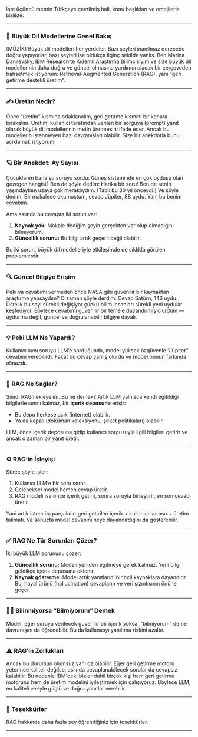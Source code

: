 İşte üçüncü metnin Türkçeye çevrilmiş hali, konu başlıkları ve emojilerle birlikte:

---

### 🧠 Büyük Dil Modellerine Genel Bakış

[MÜZİK] Büyük dil modelleri her yerdeler. Bazı şeyleri inanılmaz derecede doğru yapıyorlar, bazı şeyleri ise oldukça ilginç şekilde yanlış. Ben Marina Danilevsky, IBM Research’te Kıdemli Araştırma Bilimcisiyim ve size büyük dil modellerinin daha doğru ve güncel olmasına yardımcı olacak bir çerçeveden bahsetmek istiyorum: Retrieval-Augmented Generation (RAG), yani "geri getirme destekli üretim".

---

### ✍️ Üretim Nedir?

Önce “üretim” kısmına odaklanalım, geri getirme kısmını bir kenara bırakalım. Üretim, kullanıcı tarafından verilen bir sorguya (prompt) yanıt olarak büyük dil modellerinin metin üretmesini ifade eder. Ancak bu modellerin istenmeyen bazı davranışları olabilir. Size bir anekdotla bunu açıklamak istiyorum.

---

### 🪐 Bir Anekdot: Ay Sayısı

Çocuklarım bana şu soruyu sordu: Güneş sisteminde en çok uydusu olan gezegen hangisi? Ben de şöyle dedim: Harika bir soru! Ben de senin yaşındayken uzaya çok meraklıydım. (Tabii bu 30 yıl önceydi.) Ve şöyle dedim: Bir makalede okumuştum, cevap Jüpiter, 88 uydu. Yani bu benim cevabım.

Ama aslında bu cevapta iki sorun var:

1. **Kaynak yok:** Makale dediğim şeyin gerçekten var olup olmadığını bilmiyorum.
2. **Güncellik sorunu:** Bu bilgi artık geçerli değil olabilir.

Bu iki sorun, büyük dil modelleriyle etkileşimde de sıklıkla görülen problemlerdir.

---

### 🔍 Güncel Bilgiye Erişim

Peki ya cevabımı vermeden önce NASA gibi güvenilir bir kaynaktan araştırma yapsaydım? O zaman şöyle derdim: Cevap Satürn, 146 uydu. Üstelik bu sayı sürekli değişiyor çünkü bilim insanları sürekli yeni uydular keşfediyor. Böylece cevabımı güvenilir bir temele dayandırmış olurdum — uydurma değil, güncel ve doğrulanabilir bilgiye dayalı.

---

### 💡 Peki LLM Ne Yapardı?

Kullanıcı aynı soruyu LLM’e sorduğunda, model yüksek özgüvenle “Jüpiter” cevabını verebilirdi. Fakat bu cevap yanlış olurdu ve model bunun farkında olmazdı.

---

### 🔗 RAG Ne Sağlar?

Şimdi RAG’i ekleyelim. Bu ne demek? Artık LLM yalnızca kendi eğitildiği bilgilerle sınırlı kalmaz, bir **içerik deposuna** erişir:

* Bu depo herkese açık (internet) olabilir.
* Ya da kapalı (doküman koleksiyonu, şirket politikaları) olabilir.

LLM, önce içerik deposuna gidip kullanıcı sorgusuyla ilgili bilgileri getirir ve ancak o zaman bir yanıt üretir.

---

### ⚙️ RAG’in İşleyişi

Süreç şöyle işler:

1. Kullanıcı LLM’e bir soru sorar.
2. Geleneksel model hemen cevap üretir.
3. RAG modeli ise önce içerik getirir, sonra soruyla birleştirir, en son cevabı üretir.

Yani artık istem üç parçalıdır: geri getirilen içerik + kullanıcı sorusu + üretim talimatı. Ve sonuçta model cevabını neye dayandırdığını da gösterebilir.

---

### ✅ RAG Ne Tür Sorunları Çözer?

İki büyük LLM sorununu çözer:

1. **Güncellik sorunu:** Modeli yeniden eğitmeye gerek kalmaz. Yeni bilgi geldikçe içerik deposuna eklenir.
2. **Kaynak gösterme:** Model artık yanıtlarını birincil kaynaklara dayandırır. Bu, hayal ürünü (hallucination) cevapların ve veri sızıntısının önüne geçer.

---

### 🤷‍♂️ Bilinmiyorsa “Bilmiyorum” Demek

Model, eğer soruya verilecek güvenilir bir içerik yoksa, “bilmiyorum” deme davranışını da öğrenebilir. Bu da kullanıcıyı yanıltma riskini azaltır.

---

### ⚠️ RAG’in Zorlukları

Ancak bu durumun olumsuz yanı da olabilir. Eğer geri getirme motoru yeterince kaliteli değilse, aslında cevaplanabilecek sorular da cevapsız kalabilir. Bu nedenle IBM'deki bizler dahil birçok kişi hem geri getirme motorunu hem de üretim modelini iyileştirmek için çalışıyoruz. Böylece LLM, en kaliteli veriyle güçlü ve doğru yanıtlar verebilir.

---

### 🙏 Teşekkürler

RAG hakkında daha fazla şey öğrendiğiniz için teşekkürler.

---
